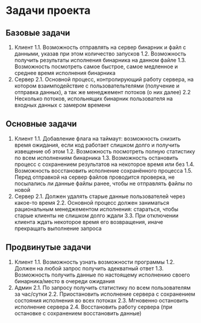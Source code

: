 # Задачи проекта

## Базовые задачи
1. Клиент
1.1. Возможность отправлять на сервер бинарник и файл с данными, указав при этом количество запусков
1.2. Возможность получить результаты исполнения бинарника на данном файле
1.3. Возможность посмотреть самое быстрое, самое медленное и среднее время исполнения бинарника
2. Сервер
2.1. Основной процесс, контролирующий работу сервера, на котором взаимподействие с пользовательтелями (получение и отправка данных), а так же менеджемент потоков (о них далее)
2.2 Несколько потоков, испольнящих бинарник пользователя на входных данных с замером времени

## Основные задачи
1. Клиент
1.1. Добавление флага на таймаут: возможность снизить время ожидания, если код работает слишком долго и получить извещение об этом
1.2. Возможность посмотреть полную статистику по всем исполнениям бинарника
1.3. Возможность остановить процесс с сохранением результатов на некоторое время или без
1.4. Возможность восстановить исполнение сохранённого процесса
1.5. Перед отправкой на сервер файлов проводится проверка, не посылались ли данные файлы ранее, чтобы не отправлять файлы по новой
2. Сервер
2.1. Должен удалять старые данные пользователей через какое-то время
2.2. Основной процесс должен заниматься рациональным менеджементом исполнения: стараться, чтобы старые клиенты не слишком долго ждали
3.3. При отключении клиента ждать некоторое время его возвращения, иначе прекращать выполнение запроса

## Продвинутые задачи
1. Клиент
1.1. Возможность узнать возможности программы
1.2. Должен на любой запрос получить адекватный ответ
1.3. Возможность получить данные по настоящему исполнению своего бинарника/место в очереди ожидания
2. Админ
2.1. По запросу получить статистику по всем пользователям за час/сутки
2.2. Приостановить исполнение сервера с сохранением состояния исполнения во всех потоках
2.3. Мгновенно остановить исполнение сервера
2.4. Восстановить работу сервера (при остановке с сохранением восстановить данные)

